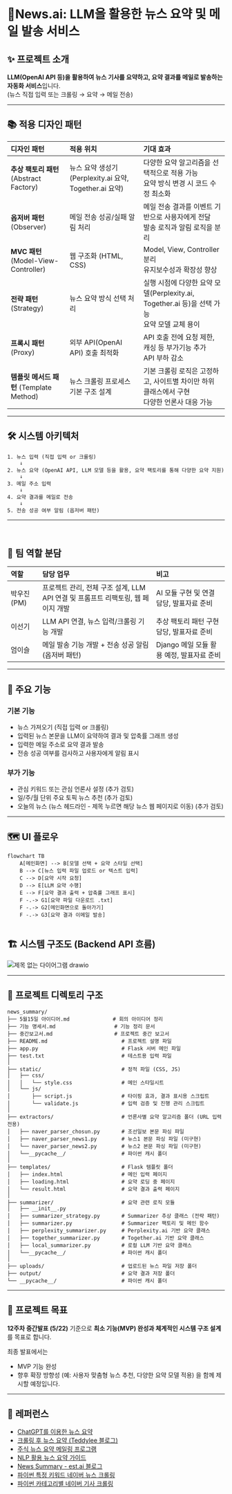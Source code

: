 # 📰News.ai: LLM을 활용한 뉴스 요약 및 메일 발송 서비스 <br>

## ✨ 프로젝트 소개


**LLM(OpenAI API 등)을 활용하여 뉴스 기사를 요약하고, 요약 결과를 메일로 발송하는 자동화 서비스**입니다.<br>
(뉴스 직접 입력 또는 크롤링 → 요약 → 메일 전송)
<br>

---

## 📚 적용 디자인 패턴

| 디자인 패턴                             | 적용 위치                           | 기대 효과                                                     |
| :--------------------------------- | :------------------------------ | :-------------------------------------------------------- |
| **추상 팩토리 패턴** (Abstract Factory)   | 뉴스 요약 생성기 (Perplexity.ai 요약, Together.ai 요약) | 다양한 요약 알고리즘을 선택적으로 적용 가능<br>요약 방식 변경 시 코드 수정 최소화          |
| **옵저버 패턴** (Observer)              | 메일 전송 성공/실패 알림 처리               | 메일 전송 결과를 이벤트 기반으로 사용자에게 전달<br>발송 로직과 알림 로직을 분리           |
| **MVC 패턴** (Model-View-Controller) | 웹 구조화 (HTML, CSS)             | Model, View, Controller 분리<br>유지보수성과 확장성 향상  |
| **전략 패턴** (Strategy)               | 뉴스 요약 방식 선택 처리                  | 실행 시점에 다양한 요약 모델(Perplexity.ai, Together.ai 등)을 선택 가능<br>요약 모델 교체 용이 |
| **프록시 패턴** (Proxy)                 | 외부 API(OpenAI API) 호출 최적화       | API 호출 전에 요청 제한, 캐싱 등 부가기능 추가<br>API 부하 감소                |
| **템플릿 메서드 패턴** (Template Method)   | 뉴스 크롤링 프로세스 기본 구조 설계            | 기본 크롤링 로직은 고정하고, 사이트별 차이만 하위 클래스에서 구현<br>다양한 언론사 대응 가능    |

---


## 🛠️ 시스템 아키텍처

```plaintext
1. 뉴스 입력 (직접 입력 or 크롤링)
    ↓
2. 뉴스 요약 (OpenAI API, LLM 모델 등을 활용, 요약 팩토리를 통해 다양한 요약 지원)
    ↓
3. 메일 주소 입력
    ↓
4. 요약 결과를 메일로 전송
    ↓
5. 전송 성공 여부 알림 (옵저버 패턴)
```

--- 

<br>

## 👥 팀 역할 분담

| 역할        | 담당 업무                           | 비고                 |
| :-------- | :------------------------------ | :----------------- |
| 박우진 (PM)   | 프로젝트 관리, 전체 구조 설계, LLM API 연결 및 프롬프트 리팩토링, 웹 페이지 개발 | AI 모듈 구현 및 연결 담당, 발표자료 준비 |
| 이선기 | LLM API 연결, 뉴스 입력/크롤링 기능 개발 | 추상 팩토리 패턴 구현 담당, 발표자료 준비    |
| 엄이슬 | 메일 발송 기능 개발 + 전송 성공 알림 (옵저버 패턴) | Django 메일 모듈 활용 예정, 발표자료 준비 |

---

## 🎯 주요 기능

### 기본 기능

* 뉴스 가져오기 (직접 입력 or 크롤링)
* 입력된 뉴스 본문을 LLM이 요약하여 결과 및 압축률 그래프 생성
* 입력한 메일 주소로 요약 결과 발송
* 전송 성공 여부를 검사하고 사용자에게 알림 표시

### 부가 기능

* 관심 키워드 또는 관심 언론사 설정 (추가 검토)
* 일/주/월 단위 주요 토픽 뉴스 추천 (추가 검토)
* 오늘의 뉴스 (뉴스 헤드라인 - 제목 누르면 해당 뉴스 웹 페이지로 이동) (추가 검토)

---


## 🗺️ UI 플로우

```mermaid
flowchart TB
    A[메인화면] --> B[모델 선택 + 요약 스타일 선택]
    B --> C[뉴스 입력 파일 업로드 or 텍스트 입력]
    C --> D[요약 시작 요청]
    D --> E[LLM 요약 수행]
    E --> F[요약 결과 출력 + 압축률 그래프 표시]
    F -.-> G1[요약 파일 다운로드 .txt]
    F -.-> G2[메인화면으로 돌아가기]
    F -.-> G3[요약 결과 이메일 발송]
    
```

## 🏗️ 시스템 구조도 (Backend API 흐름)

![제목 없는 다이어그램 drawio](https://github.com/user-attachments/assets/5c86a987-b28a-4df5-9981-e4f9e2049263)

---

## 📂 프로젝트 디렉토리 구조

```plaintext
news_summary/
├── 5월15일 아이디어.md              # 회의 아이디어 정리
├── 기능 명세서.md                   # 기능 정리 문서
├── 중간보고서.md                    # 프로젝트 중간 보고서
├── README.md                        # 프로젝트 설명 파일
├── app.py                           # Flask 서버 메인 파일
├── test.txt                         # 테스트용 입력 파일
│
├── static/                          # 정적 파일 (CSS, JS)
│   ├── css/
│   │   └── style.css                # 메인 스타일시트
│   └── js/
│       ├── script.js                # 타이핑 효과, 결과 표시용 스크립트
│       └── validate.js              # 입력 검증 및 진행 관리 스크립트
│
├── extractors/                      # 언론사별 요약 알고리즘 폴더 (URL 입력 전용)
│   ├── naver_parser_chosun.py       # 조선일보 본문 파싱 파일
│   ├── naver_parser_news1.py        # 뉴스1 본문 파싱 파일 (미구현)
│   └── naver_parser_news2.py        # 뉴스2 본문 파싱 파일 (미구현)
│   └──__pycache__/                  # 파이썬 캐시 폴더
│
├── templates/                       # Flask 템플릿 폴더
│   ├── index.html                   # 메인 입력 페이지
│   ├── loading.html                 # 요약 로딩 중 페이지
│   └── result.html                  # 요약 결과 출력 페이지
│
├── summarizer/                      # 요약 관련 로직 모듈
│   ├── __init__.py
│   ├── summarizer_strategy.py       # Summarizer 추상 클래스 (전략 패턴)
│   ├── summarizer.py                # Summarizer 팩토리 및 메인 함수
│   ├── perplexity_summarizer.py     # Perplexity.ai 기반 요약 클래스
│   ├── together_summarizer.py       # Together.ai 기반 요약 클래스
│   ├── local_summarizer.py          # 로컬 LLM 기반 요약 클래스
│   └──__pycache__/                  # 파이썬 캐시 폴더
│
├── uploads/                         # 업로드된 뉴스 파일 저장 폴더
├── output/                          # 요약 결과 저장 폴더
└── __pycache__/                     # 파이썬 캐시 폴더
```

---

## 🏁 프로젝트 목표

**12주차 중간발표 (5/22)** 기준으로 **최소 기능(MVP) 완성과 체계적인 시스템 구조 설계**를 목표로 합니다.

최종 발표에서는

* MVP 기능 완성
* 향후 확장 방향성 (예: 사용자 맞춤형 뉴스 추천, 다양한 요약 모델 적용)
  을 함께 제시할 예정입니다.

---

## 🔗 레퍼런스

* [ChatGPT를 이용한 뉴스 요약](https://positive-impactor.tistory.com/626)
* [크롤링 후 뉴스 요약 (Teddylee 블로그)](https://teddylee777.github.io/python/news-article/)
* [주식 뉴스 요약 메일링 프로그램](https://myeonghak.github.io/natural%20language%20processing/NLP-주식-뉴스-요약-메일링-프로그램/)
* [NLP 활용 뉴스 요약 가이드](https://study-yoon.tistory.com/227)
* [News Summary - est.ai 블로그](https://blog.est.ai/2021/06/news-summary/)
* [파이썬 특정 키워드 네이버 뉴스 크롤링](https://wewegh.tistory.com/61)
* [파이썬 카테고리별 네이버 기사 크롤링](https://bigdata-doctrine.tistory.com/34)
